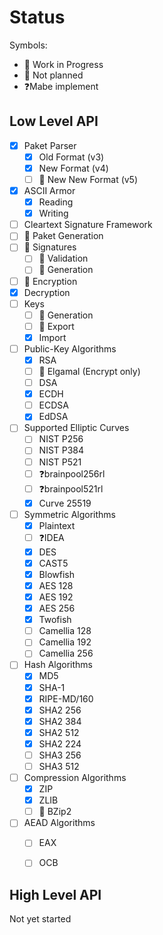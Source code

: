 # Status

Symbols:

- 🚧 Work in Progress
- 🚫 Not planned
- ❓Mabe implement

## Low Level API

- [x] Paket Parser
  - [x] Old Format (v3)
  - [x] New Format (v4)
  - [ ] 🚧 New New Format (v5)
- [x] ASCII Armor
  - [x] Reading
  - [x] Writing
- [ ] Cleartext Signature Framework
- [ ] 🚧 Paket Generation
- [ ] 🚧 Signatures
  - [ ] 🚧 Validation
  - [ ] 🚧 Generation
- [ ] 🚧 Encryption
- [x] Decryption
- [ ] Keys
  - [ ] 🚧 Generation
  - [ ] 🚧 Export
  - [x] Import
- [ ] Public-Key Algorithms
  - [x] RSA
  - [ ] 🚫 Elgamal (Encrypt only)
  - [ ] DSA
  - [x] ECDH
  - [ ] ECDSA
  - [x] EdDSA 
- [ ] Supported Elliptic Curves
  - [ ] NIST P256
  - [ ] NIST P384
  - [ ] NIST P521
  - [ ] ❓brainpool256rl
  - [ ] ❓brainpool521rl
  - [x] Curve 25519
- [ ] Symmetric Algorithms
  - [x] Plaintext
  - [ ] ❓IDEA
  - [x] DES
  - [x] CAST5
  - [x] Blowfish
  - [x] AES 128
  - [x] AES 192
  - [x] AES 256
  - [x] Twofish
  - [ ] Camellia 128
  - [ ] Camellia 192
  - [ ] Camellia 256
- [ ] Hash Algorithms
  - [x] MD5
  - [x] SHA-1
  - [x] RIPE-MD/160
  - [x] SHA2 256
  - [x] SHA2 384
  - [x] SHA2 512
  - [x] SHA2 224
  - [ ] SHA3 256
  - [ ] SHA3 512
- [ ] Compression Algorithms
  - [x] ZIP
  - [x] ZLIB
  - [ ] 🚫 BZip2
- [ ] AEAD Algorithms
  - [ ] EAX
  - [ ] OCB





## High Level API

Not yet started
